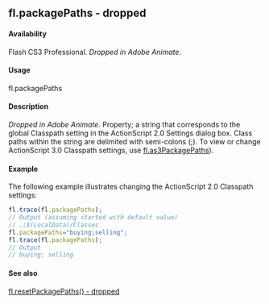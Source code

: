## fl.packagePaths - dropped

#### Availability

Flash CS3 Professional. *Dropped in Adobe Animate*.

#### Usage

fl.packagePaths

#### Description

*Dropped in Adobe Animate.*
Property; a string that corresponds to the global Classpath setting in the ActionScript 2.0 Settings dialog box. Class paths within the string are delimited with semi-colons (;). To view or change ActionScript 3.0 Classpath settings, use [fl.as3PackagePaths](../flash_object_(fl)/fl2.md)).

#### Example

The following example illustrates changing the ActionScript 2.0 Classpath settings:

```javascript
fl.trace(fl.packagePaths);
// Output (assuming started with default value)
// .;$(LocalData)/Classes
fl.packagePaths="buying;selling";
fl.trace(fl.packagePaths);
// Output
// buying; selling 
```

#### See also

[fl.resetPackagePaths() - dropped](../flash_object_(fl)/fl60.md)

